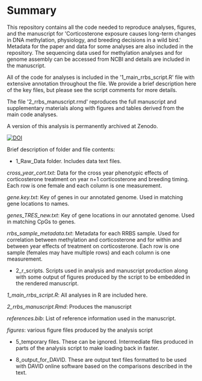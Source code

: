 # Summary

This repository contains all the code needed to reproduce analyses, figures, and the manuscript for 'Corticosterone exposure causes long-term changes in DNA methylation, physiology, and breeding decisions in a wild bird.' Metadata for the paper and data for some analyses are also included in the repository. The sequencing data used for methylation analyses and for genome assembly can be accessed from NCBI and details are included in the manuscript. 

All of the code for analyses is included in the '1_main_rrbs_script.R' file with extensive annotation throughout the file. We provide a brief description here of the key files, but please see the script comments for more details.

The file '2_rrbs_manuscript.rmd' reproduces the full manuscript and supplementary materials along with figures and tables derived from the main code analyses.

A version of this analysis is permanently archived at Zenodo.

[![DOI](https://zenodo.org/badge/315731095.svg)](https://zenodo.org/badge/latestdoi/315731095)


Brief description of folder and file contents:

- 1_Raw_Data folder. Includes data text files.

*cross_year_cort.txt*: Data for the cross year phenotypic effects of corticosterone treatment on year n+1 corticosterone and breeding timing. Each row is one female and each column is one measurement.

*gene.key.txt*: Key of genes in our annotated genome. Used in matching gene locations to names.

*genes_TRES_new.txt*: Key of gene locations in our annotated genome. Used in matching CpGs to genes.

*rrbs_sample_metadata.txt*: Metadata for each RRBS sample. Used for correlation between methylation and corticosterone and for within and between year effects of treatment on corticosterone. Each row is one sample (females may have multiple rows) and each column is one measurement.

- 2_r_scripts. Scripts used in analysis and manuscript production along with some output of figures produced by the script to be embedded in the rendered manuscript.

*1_main_rrbs_script.R*: All analyses in R are included here.

*2_rrbs_manuscript.Rmd*: Produces the manuscript

*references.bib*: List of reference information used in the manuscript.

*figures*: various figure files produced by the analysis script

- 5_temporary files. These can be ignored. Intermediate files produced in parts of the analysis script to make loading back in faster.

- 8_output_for_DAVID. These are output text files formatted to be used with DAVID online software based on the comparisons described in the text.